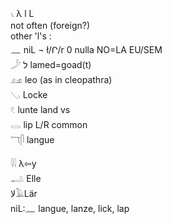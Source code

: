 𓏯 λ l L  
not often (foreign?)  
other 'l's :  
𓈖 niL  ¬ ł/Ր/r 0 nulla NO=LA EU/SEM  
𓌳 ל lamed=goad(t)  
𓃭 leo (as in cleopathra)  
𓂅 Locke  
𓏲 lunte land vs  
𓂋 lip L/R common  
𓄓𓋴 langue  

𓇌 λ⇦y  
𓂢 Elle  
لا𓄿Lär  
niL:𓈖 langue, lanze, lick, lap  